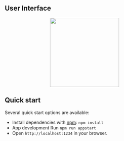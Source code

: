 
## User Interface

<p align="center"><a href="#" target="_blank"><img src="./uis/tenBnRedpacket-HD-HD.gif" width="218"></a></p>

## Quick start

Several quick start options are available:

- Install dependencies with [npm](https://www.npmjs.com/): `npm install`
- App development Run `npm run appstart`
- Open `http://localhost:1234` in your browser.
